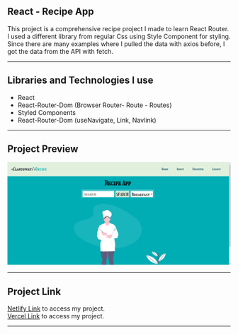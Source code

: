 ## React - Recipe App

This project is a comprehensive recipe project I made to learn React Router. I used a different library from regular Css using Style Component for styling. Since there are many examples where I pulled the data with axios before, I got the data from the API with fetch.

<hr>

## Libraries and Technologies I use

- React
- React-Router-Dom (Browser Router- Route - Routes)
- Styled Components
- React-Router-Dom (useNavigate, Link, Navlink)

<hr>

## Project Preview

![](https://github.com/asknksk/Recipe-App/blob/master/src/assets/Preview.gif)

<hr>

## Project Link

<a href="https://recipe-app-react-router.netlify.app/" target="_blank">Netlify Link</a> to access my project. <br>
<a href="https://recipe-app-omega-three.vercel.app/" target="_blank">Vercel Link</a> to access my project.

<hr>

